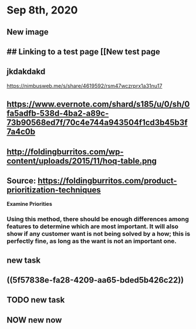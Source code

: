 # Sep 8th, 2020
## New image
##
## ## Linking to a test page [[New test page
## jkdakdakd
https://nimbusweb.me/s/share/4619592/rsm47wczrprx1a31nu17
## https://www.evernote.com/shard/s185/u/0/sh/0fa5adfb-538d-4ba2-a89c-73b90568ed7f/70c4e744a943504f1cd3b45b3f7a4c0b
## http://foldingburritos.com/wp-content/uploads/2015/11/hoq-table.png
## Source: https://foldingburritos.com/product-prioritization-techniques
**Examine Priorities**
### Using this method, there should be enough differences among features to determine which are most important. It will also show if any customer want is not being solved by a how; this is perfectly fine, as long as the want is not an important one.
## new task
## ((5f57838e-fa28-4209-aa65-bded5b426c22))
## TODO new task
## NOW new now
##
